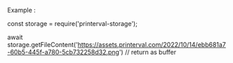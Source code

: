 Example : 

const storage = require('printerval-storage');

await storage.getFileContent('https://assets.printerval.com/2022/10/14/ebb681a7-60b5-445f-a780-5cb732258d32.png') // return as buffer